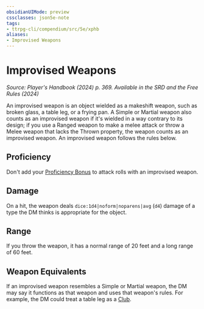 ```yaml
---
obsidianUIMode: preview
cssclasses: json5e-note
tags:
- ttrpg-cli/compendium/src/5e/xphb
aliases:
- Improvised Weapons
---
```

# Improvised Weapons
*Source: Player's Handbook (2024) p. 369. Available in the <span title='Systems Reference Document (5.2)'>SRD</span> and the Free Rules (2024)* 

An improvised weapon is an object wielded as a makeshift weapon, such as broken glass, a table leg, or a frying pan. A Simple or Martial weapon also counts as an improvised weapon if it's wielded in a way contrary to its design; if you use a Ranged weapon to make a melee attack or throw a Melee weapon that lacks the Thrown property, the weapon counts as an improvised weapon. An improvised weapon follows the rules below.

## Proficiency

Don't add your [Proficiency Bonus](/3-Mechanics/CLI/variant-rules/proficiency-xphb.md) to attack rolls with an improvised weapon.

## Damage

On a hit, the weapon deals `dice:1d4|noform|noparens|avg` (`d4`) damage of a type the DM thinks is appropriate for the object.

## Range

If you throw the weapon, it has a normal range of 20 feet and a long range of 60 feet.

## Weapon Equivalents

If an improvised weapon resembles a Simple or Martial weapon, the DM may say it functions as that weapon and uses that weapon's rules. For example, the DM could treat a table leg as a [Club](/3-Mechanics/CLI/items/club-xphb.md).